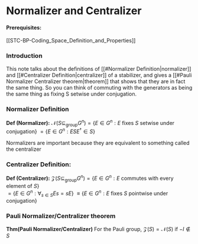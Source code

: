 # Normalizer and Centralizer
#### Prerequisites:
[[STC-BP-Coding_Space_Definition_and_Properties]]

### Introduction
This note talks about the definitions of [[#Normalizer Definition|normalizer]] and [[#Centralizer Definition|centralizer]] of a stabilizer, and gives a [[#Pauli Normalizer Centralizer theorem|theorem]] that shows that they are in fact the same thing. So you can think of commuting with the generators as being the same thing as fixing S setwise under conjugation.

### Normalizer Definition
**Def (Normalizer):** $\mathcal{N}(S\subseteq_\text{group} G^n)=\{E\in G^n: E \text{ fixes } S \text{ setwise under conjugation}\}$ 
														 $= \{E\in G^n : E SE^\dagger \in S \}$

Normalizers are important because they are equivalent to something called the centralizer

### Centralizer Definition:
**Def (Centralizer):**  $\mathcal{Z}(S\subseteq_\text{group} G^n)=\{E\in G^n : E\text{ commutes with every element of }S\}$  
														 $= \{E\in G^n : \forall_{s\in S} {E s=sE} \}$
														 $\equiv\{E\in G^n: E \text{ fixes } S \text{ pointwise under conjugation}\}$


### Pauli Normalizer/Centralizer theorem
**Thm(Pauli Normalizer/Centralizer)** For the Pauli group, $\mathcal{Z}(S)=\mathcal{N}(S)$ if $-I \notin S$
	